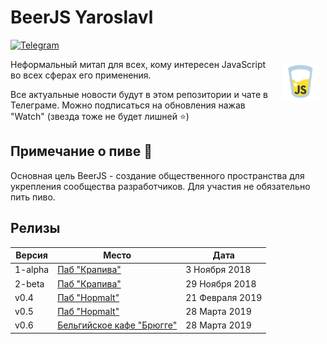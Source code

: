# BeerJS Yaroslavl

[![Telegram](https://img.shields.io/badge/telegram-join%20chat-blue.svg?style=flat)](https://t.me/joinchat/DXKBt1AhrlBHm1V-0ecOzg)

<img src="https://github.com/beerjs/recife/blob/master/docs/img/icon-beerjs.png" align="right" hspace="10" vspace="6" width="12%">

Неформальный митап для всех, кому интересен JavaScript во всех сферах его применения.

Все актуальные новости будут в этом репозитории и чате в Телеграме. Можно подписаться на обновления нажав "Watch" (звезда тоже не будет лишней :star:)

## Примечание о пиве :beers:

Основная цель BeerJS - создание общественного пространства для укрепления сообщества разработчиков. Для участия не обязательно пить пиво.

## Релизы

Версия | Место  | Дата
-|-|-
1-alpha | [Паб "Крапива"](https://github.com/beerjs/yaroslavl/issues/2) | 3 Ноября 2018
2-beta | [Паб "Крапива"](https://github.com/beerjs/yaroslavl/issues/3) | 29 Ноября 2018
v0.4 | [Паб "Hopmalt"](https://github.com/beerjs/yaroslavl/issues/4) | 21 Февраля 2019
v0.5 | [Паб "Hopmalt"](https://github.com/beerjs/yaroslavl/issues/5) | 28 Марта 2019
v0.6 | [Бельгийское кафе "Брюгге"](https://github.com/beerjs/yaroslavl/issues/6) | 28 Марта 2019
